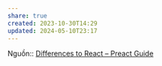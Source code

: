 ```yaml
---
share: true
created: 2023-10-30T14:29
updated: 2024-05-10T23:17
---
```


Nguồn:: [Differences to React – Preact Guide](https://preactjs.com/guide/v10/differences-to-react/#use-oninput-instead-of-onchange)
